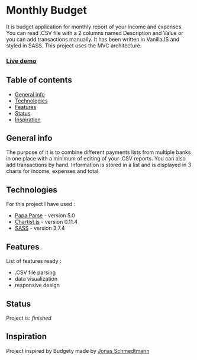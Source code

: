 
#  Monthly Budget
It is budget application for monthly report of your income and expenses. You can read .CSV file with a 2 columns named Description and Value or you can add transactions manually. It has been written in VanillaJS and styled in SASS. This project uses the MVC architecture.
### [Live demo](https://month-budget.netlify.app/)

## Table of contents
* [General info](#general-info)
* [Technologies](#technologies)
* [Features](#features)
* [Status](#status)
* [Inspiration](#inspiration)


## General info
The purpose of it is to combine different payments lists from multiple banks in one place with a minimum of editing of your .CSV reports. You can also add transactions by hand. Information is stored in a list and is displayed in 3 charts for income, expenses and total.

## Technologies
For this project I have used :

* [Papa Parse](https://www.papaparse.com/) - version 5.0
* [Chartist.js](http://gionkunz.github.io/chartist-js/) - version 0.11.4 
* [SASS](https://sass-lang.com/) - version 3.7.4

## Features
List of features ready :
* .CSV file parsing
* data visualization
* responsive design

## Status
Project is: _finished_

## Inspiration
Project inspired by Budgety made by [Jonas Schmedtmann](https://codingheroes.io/)
